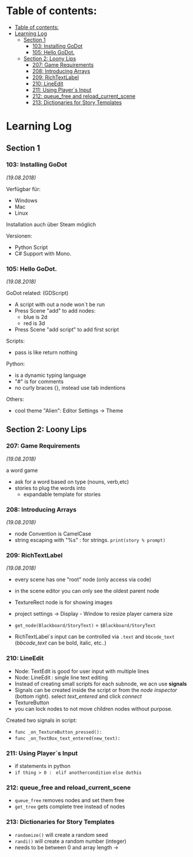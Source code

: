 # Table of contents:
<!-- @import "[TOC]" {cmd="toc" depthFrom=1 depthTo=6 orderedList=false} -->

<!-- code_chunk_output -->

* [Table of contents:](#table-of-contents)
* [Learning Log](#learning-log)
	* [Section 1](#section-1)
		* [103: Installing GoDot](#103-installing-godot)
		* [105: Hello GoDot.](#105-hello-godot)
	* [Section 2: Loony Lips](#section-2-loony-lips)
		* [207: Game Requirements](#207-game-requirements)
		* [208: Introducing Arrays](#208-introducing-arrays)
		* [209: RichTextLabel](#209-richtextlabel)
		* [210: LineEdit](#210-lineedit)
		* [211: Using Player´s Input](#211-using-player-́s-input)
		* [212: queue_free and reload_current_scene](#212-queue_free-and-reload_current_scene)
		* [213: Dictionaries for Story Templates](#213-dictionaries-for-story-templates)

<!-- /code_chunk_output -->

# Learning Log
## Section 1 
### 103: Installing GoDot 
*(19.08.2018)*


Verfügbar für:
- Windows
- Mac
- Linux

Installation auch über Steam möglich

Versionen:
- Python Script
- C# Support with Mono.

### 105: Hello GoDot. 
*(19.08.2018)*

GoDot related: (GDScript)

- A script with out a node won´t be run
- Press Scene "add" to add nodes: 
    - blue is 2d
    - red is 3d 
- Press Scene "add script" to add first script 

Scripts: 
- pass is like return nothing 

Python:
- is a dynamic typing language
- "#" is for comments
- no curly braces {}, instead use tab indentions

Others:
- cool theme "Alien": Editor Settings -> Theme 



## Section 2: Loony Lips 

### 207: Game Requirements 
*(19.08.2018)*

a word game
- ask for a word based on type (nouns, verb,etc)
- stories to plug the words into
    - expandable template for stories

### 208: Introducing Arrays 
*(19.08.2018)*

- node Convention is CamelCase
- string escaping with "%s" : for strings.
`print(story % prompt)`

### 209: RichTextLabel 
*(19.08.2018)*

- every scene has one "root" node (only access via code)
- in the scene editor you can only see the oldest parent node
- TextureRect node is for showing images
- project settings -> Display - Window to resize player camera size

- `get_node(Blackboard/StoryText)`  = `$Blackboard/StoryText` 
- RichTextLabel´s input can be controlled via `.text` and `bbcode_text` (*bbcode_text* can be bold, italic, etc..)

### 210: LineEdit

- Node: TextEdit is good for user input with multiple lines
- Node: LineEdit : single line text editing
- Instead of creating small scripts for each subnode, we acn use **signals**
- Signals can be created inside the script or from the *node inspector* (bottom right). select *text_entered* and click *connect* 
- TextureButton
- you can lock nodes to not move children nodes without purpose.

Created two signals in script:
- `func _on_TextureButton_pressed():`
- `func _on_TextBox_text_entered(new_text):`

### 211: Using Player´s Input

- if statements in python
- `if thing > 0 : ` `elif anothercondition` `else dothis`  


### 212: queue_free and reload_current_scene

- `queue_free` removes nodes and set them free 
- `get_tree` gets complete tree instead of nodes

### 213: Dictionaries for Story Templates

- `randomize()` will create a random seed
- `randi()` will create a random number (integer)
- needs to be between 0 and array length -> 